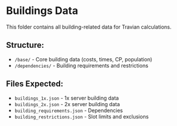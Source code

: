 # Buildings Data

This folder contains all building-related data for Travian calculations.

## Structure:
- `/base/` - Core building data (costs, times, CP, population)
- `/dependencies/` - Building requirements and restrictions

## Files Expected:
- `buildings_1x.json` - 1x server building data
- `buildings_2x.json` - 2x server building data
- `building_requirements.json` - Dependencies
- `building_restrictions.json` - Slot limits and exclusions
